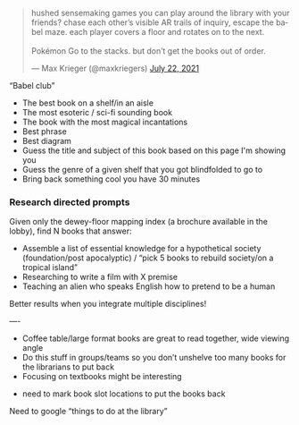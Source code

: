 
<blockquote class="twitter-tweet"><p lang="en" dir="ltr">hushed sensemaking games you can play around the library with your friends? chase each other’s visible AR trails of inquiry, escape the babel maze. each player covers a floor and rotates on to the next.<br><br>Pokémon Go to the stacks. but don’t get the books out of order.</p>&mdash; Max Krieger (@maxkriegers) <a href="https://twitter.com/maxkriegers/status/1418085655255478274?ref_src=twsrc%5Etfw">July 22, 2021</a></blockquote> <script async src="https://platform.twitter.com/widgets.js" charset="utf-8"></script>

“Babel club”

* The best book on a shelf/in an aisle
* The most esoteric / sci-fi sounding book
* The book with the most magical incantations
* Best phrase
* Best diagram
* Guess the title and subject of this book based on this page I'm showing you
* Guess the genre of a given shelf that you got blindfolded to go to
* Bring back something cool you have 30 minutes

### Research directed prompts

Given only the dewey-floor mapping index (a brochure available in the lobby), find N books that answer:

* Assemble a list of essential knowledge for a hypothetical society (foundation/post apocalyptic) / “pick 5 books to rebuild society/on a tropical island”
* Researching to write a film with X premise
* Teaching an alien who speaks English how to pretend to be a human

Better results when you integrate multiple disciplines!

—-


- Coffee table/large format books are great to read together, wide viewing angle
- Do this stuff in groups/teams so you don’t unshelve too many books for the librarians to put back
- Focusing on textbooks might be interesting

* need to mark book slot locations to put the books back



Need to google “things to do at the library”
